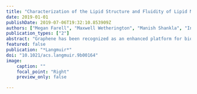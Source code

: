 ```yaml
---
title: "Characterization of the Lipid Structure and Fluidity of Lipid Membranes on Epitaxial Graphene and Their Correlation to Graphene Features"
date: 2019-01-01
publishDate: 2019-07-06T19:32:10.853909Z
authors: ["Megan Farell", "Maxwell Wetherington", "Manish Shankla", "Inseok Chae", "Shruti Subramanian", "Seong H. Kim", "Aleksei Aksimentiev", "Joshua Robinson", "Manish Kumar"]
publication_types: ["2"]
abstract: "Graphene has been recognized as an enhanced platform for biosensors because of its high electron mobility. To integrate active membrane proteins into graphene-based materials for such applications, graphenetextquoterights surface must be functionalized with lipids to mimic the biological environment of these proteins. Several studies have examined supported lipids on various types of graphene and obtained conflicting results for the lipid structure. Here, we present a correlative characterization technique based on fluorescence measurements in a Raman spectroscopy setup to study the lipid structure and dynamics on epitaxial graphene. Compared to other graphene variations, epitaxial graphene is grown on a substrate more conducive to production of electronics and offers unique topographic features. On the basis of experimental and computational results, we propose that a lipid sesquilayer (1.5 bilayer) forms on epitaxial graphene and demonstrate that the distinct surface features of epitaxial graphene affect the structure and diffusion of supported lipids."
featured: false
publication: "*Langmuir*"
doi: "10.1021/acs.langmuir.9b00164"
image:
    caption: ""
    focal_point: "Right"
    preview_only: false

---
```


